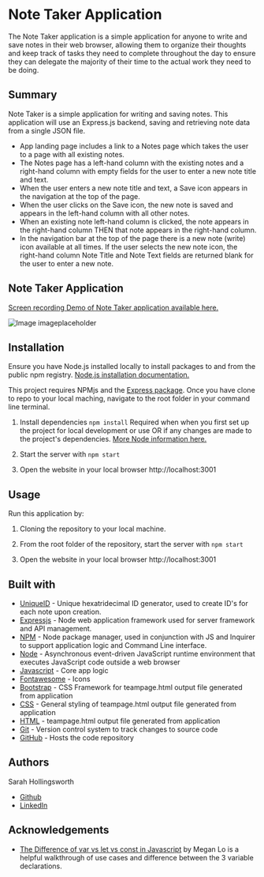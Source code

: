 #  Note Taker Application
The Note Taker application is a simple application for anyone to write and save notes in their web browser, allowing them to organize their thoughts and keep track of tasks they need to complete throughout the day to ensure they can delegate the majority of their time to the actual work they need to be doing.

## Summary
Note Taker is a simple application for writing and saving notes. This application will use an Express.js backend, saving and retrieving note data from a single JSON file.
* App landing page  includes a link to a Notes page which takes the user to a page with all existing notes.
* The Notes page has a left-hand column with the existing notes and a right-hand column with empty fields for the user to enter a new note title and text.
* When the user enters a new note title and text, a Save icon appears in the navigation at the top of the page.
* When the user clicks on the Save icon, the new note is saved and appears in the left-hand column with all other notes.
* When an existing note left-hand column is clicked, the note appears in the right-hand column
THEN that note appears in the right-hand column.
* In the navigation bar at the top of the page there is a new note (write) icon available at all times. If the user selects the new note icon, the right-hand column Note Title and Note Text fields are returned blank for the user to enter a new note.

## Note Taker Application
[Screen recording Demo of Note Taker application available here.](linktovideo)

![Image imageplaceholder](./whatever.filetype)

## Installation
Ensure you have Node.js installed locally to install packages to and from the public npm registry. [Node.js installation documentation.](https://docs.npmjs.com/downloading-and-installing-node-js-and-npm)

This project requires NPMjs and the [Express package](https://www.npmjs.com/package/express). Once you have clone to repo to your local maching, navigate to the root folder in your command line terminal. 

1. Install dependencies `npm install`
Required when when you first set up the project for local development or use OR if any changes are made to the project's dependencies. [More Node information here.](https://nodesource.com/blog/an-absolute-beginners-guide-to-using-npm/)

2. Start the server with `npm start`

3. Open the website in your local browser http://localhost:3001

## Usage
Run this application by:
1. Cloning the repository to your local machine.

2. From the root folder of the repository, start the server with `npm start`

3. Open the website in your local browser http://localhost:3001

## Built with
* [UniqueID](https://www.npmjs.com/package/uniqid) - Unique hexatridecimal ID generator, used to create ID's for each note upon creation.
* [Expressjs](https://expressjs.com/) - Node web application framework used for server framework and API management.
* [NPM](https://www.npmjs.com/) - Node package manager, used in conjunction with JS and Inquirer to support application logic and Command Line interface.
* [Node](https://nodejs.org/en/) - Asynchronous event-driven JavaScript runtime environment that executes JavaScript code outside a web browser
* [Javascript](https://developer.mozilla.org/en-US/docs/Web/javascript) - Core app logic
* [Fontawesome](https://fontawesome.com/) - Icons
* [Bootstrap](https://getbootstrap.com/docs/4.0/layout/overview/) - CSS Framework for teampage.html output file generated from application
* [CSS](https://developer.mozilla.org/en-US/docs/Web/CSS) - General styling of teampage.html output file generated from application
* [HTML](https://developer.mozilla.org/en-US/docs/Web/HTML) - teampage.html output file generated from application
* [Git](https://git-scm.com/doc) - Version control system to track changes to source code
* [GitHub](https://docs.github.com/en) - Hosts the code repository

## Authors
Sarah Hollingsworth
* [Github](https://github.com/sahhollingsworth)
* [LinkedIn](https://www.linkedin.com/in/sarahhollingsworth/)

## Acknowledgements
* [The Difference of var vs let vs const in Javascript](https://medium.com/swlh/the-difference-of-var-vs-let-vs-const-in-javascript-abe37e214d66) by Megan Lo is a helpful walkthrough of use cases and difference between the 3 variable declarations.